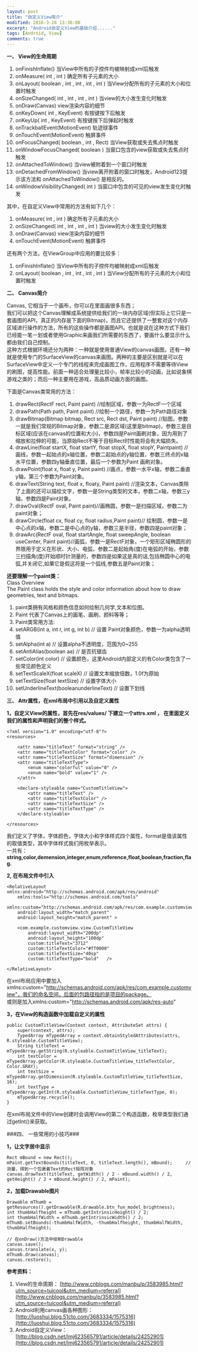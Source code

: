 ```yaml
---
layout: post
title: "自定义View简介"
modified: 2016-3-26 13:36:00
excerpt: "Android自定义View的基础介绍......"
tags: [Android, View]
comments: true
---
```

**一、 View的生命周期**

1. onFinishInflate() 当View中所有的子控件均被映射成xml后触发   
2. onMeasure( int ,  int ) 确定所有子元素的大小 
3. onLayout( boolean ,  int ,  int ,  int ,  int ) 当View分配所有的子元素的大小和位置时触发     
4. onSizeChanged( int ,  int ,  int ,  int ) 当view的大小发生变化时触发  
5. onDraw(Canvas) view渲染内容的细节  
6. onKeyDown( int , KeyEvent) 有按键按下后触发  
7. onKeyUp( int , KeyEvent) 有按键按下后弹起时触发  
8. onTrackballEvent(MotionEvent) 轨迹球事件  
9. onTouchEvent(MotionEvent) 触屏事件  
10. onFocusChanged( boolean ,  int , Rect) 当View获取或失去焦点时触发   
11. onWindowFocusChanged( boolean ) 当窗口包含的view获取或失去焦点时触发  
12. onAttachedToWindow() 当view被附着到一个窗口时触发  
13. onDetachedFromWindow() 当view离开附着的窗口时触发，Android123提示该方法和  onAttachedToWindow() 是相反的。  
14. onWindowVisibilityChanged( int ) 当窗口中包含的可见的view发生变化时触发 

其中，在自定义View中常用的方法有如下几个：

1. onMeasure( int ,  int ) 确定所有子元素的大小 
2. onSizeChanged( int ,  int ,  int ,  int ) 当view的大小发生变化时触发  
3. onDraw(Canvas) view渲染内容的细节  
4. onTouchEvent(MotionEvent) 触屏事件  

还有两个方法，在ViewGroup中应用的要比较多：

1. onFinishInflate() 当View中所有的子控件均被映射成xml后触发   
2. onLayout( boolean ,  int ,  int ,  int ,  int ) 当View分配所有的子元素的大小和位置时触发     

**二、 Canvas简介**
 
Canvas, 它相当于一个画布，你可以在里面画很多东西；  
我们可以把这个Canvas理解成系统提供给我们的一块内存区域(但实际上它只是一套画图的API，真正的内存是下面的Bitmap)，而且它还提供了一整套对这个内存区域进行操作的方法，所有的这些操作都是画图API。也就是说在这种方式下我们已经能一笔一划或者使用Graphic来画我们所需要的东西了，要画什么要显示什么都由我们自己控制。  
这种方式根据环境还分为两种：一种就是使用普通View的canvas画图，还有一种就是使用专门的SurfaceView的canvas来画图。两种的主要是区别就是可以在SurfaceView中定义一个专门的线程来完成画图工作，应用程序不需要等待View的刷图，提高性能。前面一种适合处理量比较小，帧率比较小的动画，比如说象棋游戏之类的；而后一种主要用在游戏，高品质动画方面的画图。

下面是Canvas类常用的方法：  

1. drawRect(RectF rect, Paint paint) //绘制区域，参数一为RectF一个区域  
1. drawPath(Path path, Paint paint) //绘制一个路径，参数一为Path路径对象  
1. drawBitmap(Bitmap bitmap, Rect src, Rect dst, Paint paint)  //贴图，参数一就是我们常规的Bitmap对象，参数二是源区域(这里是bitmap)，参数三是目标区域(应该在canvas的位置和大小)，参数四是Paint画刷对象，因为用到了缩放和拉伸的可能，当原始Rect不等于目标Rect时性能将会有大幅损失。  
1. drawLine(float startX, float startY, float stopX, float stopY, Paintpaint) //画线，参数一起始点的x轴位置，参数二起始点的y轴位置，参数三终点的x轴水平位置，参数四y轴垂直位置，最后一个参数为Paint 画刷对象。  
1. drawPoint(float x, float y, Paint paint) //画点，参数一水平x轴，参数二垂直y轴，第三个参数为Paint对象。  
1. drawText(String text, float x, floaty, Paint paint)  //渲染文本，Canvas类除了上面的还可以描绘文字，参数一是String类型的文本，参数二x轴，参数三y轴，参数四是Paint对象。  
1. drawOval(RectF oval, Paint paint)//画椭圆，参数一是扫描区域，参数二为paint对象；  
1. drawCircle(float cx, float cy, float radius,Paint paint)// 绘制圆，参数一是中心点的x轴，参数二是中心点的y轴，参数三是半径，参数四是paint对象；  
1. drawArc(RectF oval, float startAngle, float sweepAngle, boolean useCenter, Paint paint)//画弧，参数一是RectF对象，一个矩形区域椭圆形的界限用于定义在形状、大小、电弧，参数二是起始角(度)在电弧的开始，参数三扫描角(度)开始顺时针测量的，参数四是如果这是真的话,包括椭圆中心的电弧,并关闭它,如果它是假这将是一个弧线,参数五是Paint对象；


**还要理解一个paint类：**  
Class Overview  
The Paint class holds the style and color information about how to draw geometries, text and bitmaps.

1. paint类拥有风格和颜色信息如何绘制几何学,文本和位图。
1. Paint 代表了Canvas上的画笔、画刷、颜料等等；
1. Paint类常用方法:
1. setARGB(int a, int r, int g, int b) // 设置 Paint对象颜色，参数一为alpha透明值
1. setAlpha(int a) // 设置alpha不透明度，范围为0~255
1. setAntiAlias(boolean aa) // 是否抗锯齿
1. setColor(int color)  // 设置颜色，这里Android内部定义的有Color类包含了一些常见颜色定义
1. setTextScaleX(float scaleX)  // 设置文本缩放倍数，1.0f为原始
1. setTextSize(float textSize)  // 设置字体大小
1. setUnderlineText(booleanunderlineText)  // 设置下划线


**三、 Attr属性，在xml布局中引用以及自定义属性**

**1，自定义View的属性，首先在res/values/  下建立一个attrs.xml ， 在里面定义我们的属性和声明我们的整个样式。**

	<?xml version="1.0" encoding="utf-8"?>  
	<resources>  
  
	    <attr name="titleText" format="string" />  
	    <attr name="titleTextColor" format="color" />  
	    <attr name="titleTextSize" format="dimension" />  
		<attr name="titleTextType">
	        <enum name="colorful" value="0" />
	      	<enum name="bold" value="1" />
     	</attr>
	  
	    <declare-styleable name="CustomTitleView">  
	        <attr name="titleText" />  
	        <attr name="titleTextColor" />  
	        <attr name="titleTextSize" />  
	        <attr name="titleTextType" />  
	    </declare-styleable>  
  
	</resources> 


我们定义了字体，字体颜色，字体大小和字体样式四个属性，format是值该属性的取值类型，其中字体样式我们用枚举表示。  
一共有：**string,color,demension,integer,enum,reference,float,boolean,fraction,flag.**

**2, 在布局文件中引入**

	<RelativeLayout xmlns:android="http://schemas.android.com/apk/res/android"  
	    xmlns:tools="http://schemas.android.com/tools"  
	    xmlns:custom="http://schemas.android.com/apk/res/com.example.customview"  
	    android:layout_width="match_parent"  
	    android:layout_height="match_parent" >  
	  
	    <com.example.customview.view.CustomTitleView  
	        android:layout_width="200dp"  
	        android:layout_height="100dp"  
	        custom:titleText="3712"  
	        custom:titleTextColor="#ff0000"  
	        custom:titleTextSize="40sp"
	        custom:titleTextType="bold"   />  
	  
	</RelativeLayout>

在xml布局应用中要加入xmlns:custom="http://schemas.android.com/apk/res/com.example.customview"，我们的命名空间，后面的包路径指的是项目的package。  
或则是加入xmlns:custom="http://schemas.android.com/apk/res-auto"

**3，在View的构造函数中加载自定义的属性**

	public CustomTitleView(Context context, AttributeSet attrs) {
		super(context, attrs);
		TypedArray mTypedArray = context.obtainStyledAttributes(attrs, R.styleable.CustomTitleView);
		String titleText = mTypedArray.getString(R.styleable.CustomTitleView_titleText);
		int textColor = mTypedArray.getColor(R.styleable.CustomTitleView_titleTextColor, Color.GRAY);
		int textSize = mTypedArray.getDimension(R.styleable.CustomTitleView_titleTextSize, 16);
		int textType = mTypedArray.getInt(R.styleable.CustomTitleView_titleTextType, 0);
		mTypedArray.recycle();
	}

在xml布局文件中的View创建时会调用View的第二个构造函数，枚举类型我们通过getInt()来获取。


###四、 一些常用的小技巧###

**1，让文字居中显示**

	Rect mBound = new Rect();  
    mPaint.getTextBounds(titleText, 0, titleText.length(), mBound);		// 测量，得到一个包裹着Text的Rect矩阵对象
	canvas.drawText(titleText, getWidth() / 2 - mBound.width() / 2, getHeight() / 2 + mBound.height() / 2, mPaint);


**2，加载Drawable图片**

	Drawable mThumb = getResources().getDrawable(R.drawable.btn_fun_model_brightness);
    int thumbHalfheight = mThumb.getIntrinsicHeight() / 2;  
    int thumbHalfWidth = mThumb.getIntrinsicWidth() / 2;  
    mThumb.setBounds(-thumbHalfWidth, -thumbHalfheight, thumbHalfWidth, thumbHalfheight);   
	
	// 在onDraw()方法中绘制Drawable
	canvas.save();  
	canvas.translate(x, y);  
	mThumb.draw(canvas);  
	canvas.restore();



**参考资料：**

1. View的生命周期： [http://www.cnblogs.com/manbu/p/3583985.html?utm_source=tuicool&utm_medium=referral](http://www.cnblogs.com/manbu/p/3583985.html?utm_source=tuicool&utm_medium=referral)
1. Android利用canvas画各种图形： [http://luoshui.blog.51cto.com/3683334/1575316](http://luoshui.blog.51cto.com/3683334/1575316)
1. Android自定义View： [http://blog.csdn.net/lmj623565791/article/details/24252901](http://blog.csdn.net/lmj623565791/article/details/24252901)
